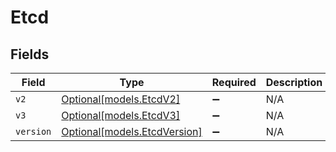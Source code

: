 # Etcd


## Fields

| Field                                                    | Type                                                     | Required                                                 | Description                                              |
| -------------------------------------------------------- | -------------------------------------------------------- | -------------------------------------------------------- | -------------------------------------------------------- |
| `v2`                                                     | [Optional[models.EtcdV2]](../models/etcdv2.md)           | :heavy_minus_sign:                                       | N/A                                                      |
| `v3`                                                     | [Optional[models.EtcdV3]](../models/etcdv3.md)           | :heavy_minus_sign:                                       | N/A                                                      |
| `version`                                                | [Optional[models.EtcdVersion]](../models/etcdversion.md) | :heavy_minus_sign:                                       | N/A                                                      |